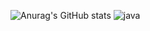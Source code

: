 ![Anurag's GitHub stats](https://github-readme-stats.vercel.app/api?username=cyoure&show_icons=true&theme=radical)
<detail>
![java](https://img.shields.io/badge/Java-ED8B00?style=for-the-badge&logo=openjdk&logoColor=white)
</detail>

<!--
**cyoure/cyoure** is a ✨ _special_ ✨ repository because its `README.md` (this file) appears on your GitHub profile.

Here are some ideas to get you started:

- 🔭 I’m currently working on ...
- 🌱 I’m currently learning ...
- 👯 I’m looking to collaborate on ...
- 🤔 I’m looking for help with ...
- 💬 Ask me about ...
- 📫 How to reach me: ...
- 😄 Pronouns: ...
- ⚡ Fun fact: ...
-->
